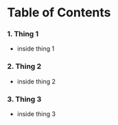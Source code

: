 # Table of Contents

### 1. Thing 1
  - inside thing 1

### 2. Thing 2
  - inside thing 2

### 3. Thing 3
  - inside thing 3

